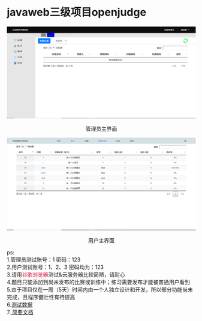 # javaweb三级项目openjudge
<img src="/demo-picture/管理员主界面.PNG" />
<p align="center">管理员主界面</p>
<!--<a href="http://106.13.44.33:8080/openJudge/sup">演示地址</a>-->
<img src="/demo-picture/用户主界面.PNG" />
<p align="center">用户主界面</p> 
<!--<a href="http://106.13.44.33:8080/openJudge/user">演示地址</a>-->
ps:<br>
1.管理员测试账号：1 密码：123<br>
2.用户测试账号：1、2、3 密码均为：123<br>
3.请用<font color=#DC143C>谷歌浏览器</font>测试&云服务器比较简陋，请耐心<br>
4.题目只能添加到尚未发布的比赛或训练中；练习需要发布才能被普通用户看到<br>
5.由于项目仅在一周（5天）时间内由一个人独立设计和开发，所以部分功能尚未完成，且程序健壮性有待提高<br>
6.<a href="/data/hello.zip">测试数据</a><br>
7.<a href="/docs/课程设计报告熊思敏150104010145.docx">  简要文档</a>

